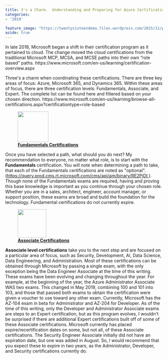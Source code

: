 ```yaml
---
title: 3's a Charm.  Understanding and Preparing for Azure Certifications
categories:
- '2019'

feature_image: "https://twentysixteendemo.files.wordpress.com/2015/11/post.png"
aside: true
---
```


<!-- wp:paragraph -->
<p>In late 2018, Microsoft began a shift in their certification program as it pertained to cloud. The change moved the cloud certifications from the traditional Microsoft MCP, MCSA, and MCSE paths into their own “role based” paths. https://www.microsoft.com/en-us/learning/certification-overview.aspx</p>
<!-- /wp:paragraph -->

<!-- wp:paragraph -->
<p>Three's a charm when coordinating these certifications. There are three key areas of focus: Azure, Microsoft 365, and Dynamics 365. Within these areas of focus, there are three certification levels: Fundamentals, Associate, and Expert.  The complete list can be found here and filtered based on your chosen direction. https://www.microsoft.com/en-us/learning/browse-all-certifications.aspx?certificationtype=role-based</p>
<!-- /wp:paragraph -->

<!-- wp:image {"align":"left","id":92,"width":98,"height":98} -->
<div class="wp-block-image"><figure class="alignleft is-resized"><img src="https://captainhyperscaler.files.wordpress.com/2019/10/azurefundamentals.png" alt="" class="wp-image-92" width="98" height="98"/><figcaption><strong><u>Fundamentals Certifications</u></strong></figcaption></figure></div>
<!-- /wp:image -->

<!-- wp:paragraph -->
<p>Once you have selected a path, what should you do next? My recommendation to everyone, no matter what role, is to start with the <strong>Fundamentals</strong> certification. You will note when determining a path to take, that each of the Fundamentals certifications are noted as "optional". (<a href="https://query.prod.cms.rt.microsoft.com/cms/api/am/binary/RE2PjDI" target="_blank" rel="noreferrer noopener">https://query.prod.cms.rt.microsoft.com/cms/api/am/binary/RE2PjDI&nbsp;</a>). Though none of the Fundamentals exams are required, having and proving this base knowledge is important as you continue through your chosen role. Whether you are in a sales, architect, engineer, account manager, or support position, these exams are broad and build the foundation for the technology.  Fundamental certifications do not currently expire.</p>
<!-- /wp:paragraph -->

<!-- wp:image {"align":"left","id":90,"width":91,"height":91} -->
<div class="wp-block-image"><figure class="alignleft is-resized"><img src="https://captainhyperscaler.files.wordpress.com/2019/10/azureassociate.png" alt="" class="wp-image-90" width="91" height="91"/><figcaption><strong><u>Associate Certifications</u></strong></figcaption></figure></div>
<!-- /wp:image -->

<!-- wp:paragraph {"align":"left"} -->
<p class="has-text-align-left"><strong>Associate level certifications</strong> take you to the next step and are focused on a particular area of focus, such as Security, Development, AI, Data Science, Data Engineering, and Administration. Most of these certifications can be obtained through Microsoft by passing a single exam, with the only exception being the Data Engineer Associate at the time of this writing. These exams have been evolving and changing throughout the year. For example, at the beginning of the year, the Azure Administrator Associate WAS two exams. This changed in May 2019, combining 100 and 101 into 103, and those that passed both exams to obtain the certification were given a voucher to use toward any other exam. Currently, Microsoft has the AZ-104 exam in beta for Administrator and AZ-204 for Developer. As of the time of this writing, only the Developer and Administrator Associate exams are steps to an Expert certification, but as this program evolves, I wouldn't be surprised if there are additional Expert certifications built off of some of these Associate certifications. Microsoft currently has placed expire/recertification dates on some, but not all, of these Associate certifications. The Security Engineer Associate initially did not have an expiration date, but one was added in August. So, I would recommend that you expect these to expire in two years, as the Administrator, Developer, and Security certifications currently do.</p>
<!-- /wp:paragraph -->